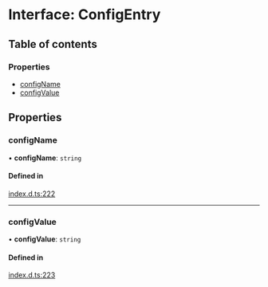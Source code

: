 # Interface: ConfigEntry

## Table of contents

### Properties

- [configName](ConfigEntry.md#configname)
- [configValue](ConfigEntry.md#configvalue)

## Properties

### configName

• **configName**: `string`

#### Defined in

[index.d.ts:222](https://github.com/mostafa/xk6-kafka/blob/main/api-docs/index.d.ts#L222)

---

### configValue

• **configValue**: `string`

#### Defined in

[index.d.ts:223](https://github.com/mostafa/xk6-kafka/blob/main/api-docs/index.d.ts#L223)

